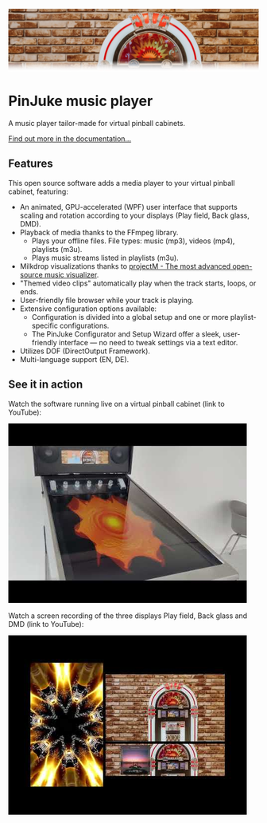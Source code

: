 ![Jukebox](docs/images/jukebox-header.webp)

# PinJuke music player

A music player tailor-made for virtual pinball cabinets.

[Find out more in the documentation...](https://pinjuke.github.io/PinJuke/)

## Features

This open source software adds a media player to your virtual pinball cabinet, featuring:
- An animated, GPU-accelerated (WPF) user interface that supports scaling and rotation according to your displays (Play field, Back glass, DMD).
- Playback of media thanks to the FFmpeg library.
  - Plays your offline files. File types: music (mp3), videos (mp4), playlists (m3u).
  - Plays music streams listed in playlists (m3u).
- Milkdrop visualizations thanks to [projectM - The most advanced open-source music visualizer](https://github.com/projectM-visualizer/projectm).
- "Themed video clips" automatically play when the track starts, loops, or ends.
- User-friendly file browser while your track is playing.
- Extensive configuration options available:
  - Configuration is divided into a global setup and one or more playlist-specific configurations.
  - The PinJuke Configurator and Setup Wizard offer a sleek, user-friendly interface — no need to tweak settings via a text editor.
- Utilizes DOF (DirectOutput Framework).
- Multi-language support (EN, DE).

## See it in action

Watch the software running live on a virtual pinball cabinet (link to YouTube):

[![PinJuke music player live on a virtual pinball cabinet](docs/images/youtube-hSddV_v1ZbQ.jpg)](https://www.youtube.com/watch?v=hSddV_v1ZbQ)

Watch a screen recording of the three displays Play field, Back glass and DMD (link to YouTube):

[![Screen recording of the PinJuke music player](docs/images/youtube-VRU3bM-_DRk.jpg)](https://www.youtube.com/watch?v=VRU3bM-_DRk)
